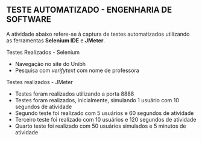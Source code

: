 ## TESTE AUTOMATIZADO - ENGENHARIA DE SOFTWARE

A atividade abaixo refere-se à captura de testes automatizados utilizando as ferramentas **Selenium IDE** e **JMeter**. 

Testes Realizados - Selenium
* Navegação no site do Unibh
* Pesquisa com *verifytext* com nome de professora

Testes realizados - JMeter
* Testes foram realizados utilizando a porta 8888
* Testes foram realizados, inicialmente, simulando 1 usuário com 10 segundos de atividade
* Segundo teste foi realizado com 5 usuários e 60 segundos de atividade
* Terceiro teste foi realizado com 10 usuários e 120 segundos de atividade
* Quarto teste foi realizado com 50 usuários simulados e 5 minutos de atividade